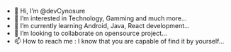 - 👋 Hi, I’m @devCynosure
- 👀 I’m interested in Technology, Gamming and much more...
- 🌱 I’m currently learning Android, Java, React development...
- 💞️ I’m looking to collaborate on opensource project...
- 📫 How to reach me : I know that you are capable of find it by yourself...

<!---
devCynosure/devCynosure is a ✨ special ✨ repository because its `README.md` (this file) appears on your GitHub profile.
You can click the Preview link to take a look at your changes.
--->
